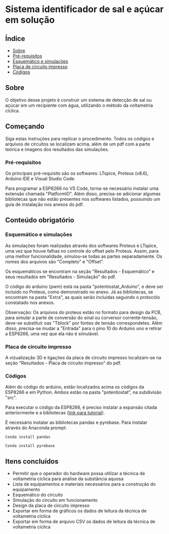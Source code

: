 # Sistema identificador de sal e açúcar em solução

## Índice
+ [Sobre](#sobre)
+ [Pré-requisitos](#pre_req)
+ [Esquemático e simulações](#sim)
+ [Placa de circuito impresso](#cir)
+ [Códigos](#cod)

<h2 id="sobre">Sobre</h2>

O objetivo desse projeto é construir um sistema de detecção de sal ou açúcar em um recipiente com água, utilizando o método da voltametria cíclica.

<h2 id="comecando">Começando</h2>

Siga estas instruções para replicar o procedimento. Todos os códigos e arquivos de circuitos se localizam acima, além de um pdf com a parte teórica e imagens dos resultados das simulações.

<h3 id='pre_req'>Pré-requisitos</h3>

Os principais pré-requisito são os softwares: LTspice, Proteus (v8.6), Arduino IDE e Visual Studio Code.

Para programar a ESP8266 no VS Code, torna-se necessário instalar uma extensão chamada "PlatformIO". Além disso, precisa-se adicionar algumas bibliotecas que não estão presentes nos softwares listados, possuindo um guia de instalação nos anexos do pdf.

<h2 id="obr">Conteúdo obrigatório</h2>

<h3 id='sim'>Esquemático e simulações</h3>

As simulações foram realizadas através dos softwares Proteus e LTspice, uma vez que houve falhas no controle do offset pelo Proteus. Assim, para uma melhor funcionalidade, simulou-se todas as partes separadamente. Os nomes dos arquivos são "Completo" e "Offset".

Os esquemáticos se encontram na seção "Resultados - Esquemático" e seus resultados em "Resultados - Simulação" do pdf.

O código do arduino (pwm) está na pasta "potentiostat_Arduino", e deve ser incluido no Proteus, como demonstrado no anexo. Já as bibliotecas, se encontram na pasta "Extra", as quais serão incluidas seguindo o protocólo constatado nos anexos.

Observação: Os arquivos do proteus estão no formato para design da PCB, para simular a parte de conversão do sinal ou corversor corrente-tensão, deve-se substituir oas "Tblock" por fontes de tensão correspondetes. Além disso, precisa-se mudar a "Entrada" para o pino 10 do Arduino uno e retirar a ESP8266, uma vez que ela não é simulável.

<h3 id='cir'>Placa de circuito impresso</h3>

A vizualização 3D e ligações da placa de circuito impresso localizam-se na seção "Resultados - Placa de circuito impresso" do pdf.

<h3 id='cod'>Códigos</h3>

Além do código do arduino, estão localizados acima os códigos da ESP8266 e em Python. Ambos estão na pasta "potentiostat", na subdivisão "src".

Para executar o código da ESP8266, é preciso instalar a expansão citada anteriormente e a bibliotecas (<a href="https://www.embarcados.com.br/esp8266-com-arduino">link para tutorial</a>).

É necessário instalar as bibliotecas pandas e pyrebase. Para instalar através do Anaconda prompt: 
```
Conda install pandas
```
```
Conda install pyrebase
```
<h2 id='todo'>Itens concluídos</h2>

- Permitir que o operador do hardware possa utilizar a técnica de voltametria
cíclica para análise da substância aquosa
- Lista de equipamentos e materiais necessários para a construção do
equipamento
- Esquemático do circuito
- Simulação do circuito em funcionamento
- Design da placa de circuito impresso
- Exportar em forma de gráficos os dados de leitura da técnica de
voltametria cíclica
- Exportar em forma de arquivo CSV os dados de leitura da técnica de
voltametria cíclica


